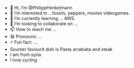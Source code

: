 - 👋 Hi, I’m @PhilippHenkelmann
- 👀 I’m interested in ...fossils, peppers, movies videogames.
- 🌱 I’m currently learning ... AWS.
- 💞️ I’m looking to collaborate on ...
- 📫 How to reach me ...
- 😄 Pronouns: ...
- ⚡ Fun fact: ...
- Soumer faviourit dish is Pasta arrabiata and steak
- I am from syria
- I love cycling 

<!---
PhilippHenkelmann/PhilippHenkelmann is a ✨ special ✨ repository because its `README.md` (this file) appears on your GitHub profile.
You can click the Preview link to take a look at your changes.
--->

